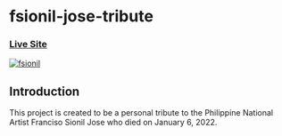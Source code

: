 # fsionil-jose-tribute

### [Live Site](https://fsionil-jose-tribute.netlify.app)

<a href="https://ibb.co/Fn9kXjB"><img src="https://i.ibb.co/Fn9kXjB/fsionil.jpg" alt="fsionil" border="0" width="auto" height="auto"/></a>

## Introduction
This project is created to be a personal tribute to the Philippine National Artist Franciso Sionil Jose who died on January 6, 2022. 

